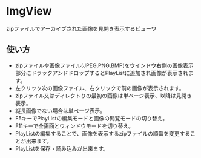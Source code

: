 # ImgView
zipファイルでアーカイブされた画像を見開き表示するビューワ

## 使い方
* zipファイルや画像ファイル(JPEG,PNG,BMP)をウインドウ右側の画像表示部分にドラックアンドドロップするとPlayListに追加され画像が表示されます。
* 左クリック次の画像ファイル、右クリックで前の画像が表示されます。
* zipファイル又はディレクトりの最初の画像は単ページ表示、以降は見開き表示。
* 縦長画像でない場合は単ページ表示。
* F5キーでPlayListの編集モードと画像の閲覧モードの切り替え。
* F11キーで全画面とウィンドウモードを切り替え。
* PlayListの編集することで、画像を表示するzipファイルの順番を変更することが出来ます。
* PlayListを保存・読み込みが出来ます。

